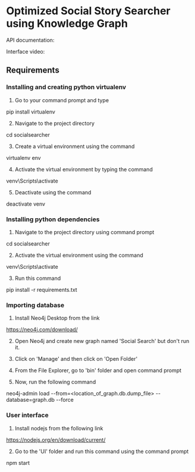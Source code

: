 # Optimized Social Story Searcher using Knowledge Graph

API documentation:

Interface video:

## Requirements

### Installing and creating python virtualenv
1. Go to your command prompt and type

pip install virtualenv

2. Navigate to the project directory

cd socialsearcher

3. Create a virtual environment using the command

virtualenv env

4. Activate the virtual environment by typing the command

venv\Scripts\activate

5. Deactivate using the command

deactivate venv

### Installing python dependencies
1. Navigate to the project directory using command prompt

cd socialsearcher

2. Activate the virtual environment using the command

venv\Scripts\activate

3. Run this command

pip install -r requirements.txt

### Importing database

1. Install Neo4j Desktop from the link

https://neo4j.com/download/

2. Open Neo4j and create new graph named 'Social Search' but don't run it.

3. Click on 'Manage' and then click on 'Open Folder'

4. From the File Explorer, go to 'bin' folder and open command prompt

5. Now, run the following command

neo4j-admin load --from=<location_of_graph.db.dump_file> --database=graph.db --force

### User interface

1. Install nodejs from the following link

https://nodejs.org/en/download/current/

2. Go to the 'UI' folder and run this command using the command prompt

npm start
